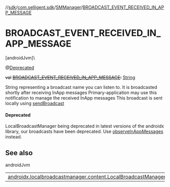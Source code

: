 //[sdk](../../../index.md)/[com.selligent.sdk](../index.md)/[SMManager](index.md)/[BROADCAST_EVENT_RECEIVED_IN_APP_MESSAGE](-b-r-o-a-d-c-a-s-t_-e-v-e-n-t_-r-e-c-e-i-v-e-d_-i-n_-a-p-p_-m-e-s-s-a-g-e.md)

# BROADCAST_EVENT_RECEIVED_IN_APP_MESSAGE

[androidJvm]\

@[Deprecated](https://developer.android.com/reference/kotlin/java/lang/Deprecated.html)

~~val~~ [~~BROADCAST_EVENT_RECEIVED_IN_APP_MESSAGE~~](-b-r-o-a-d-c-a-s-t_-e-v-e-n-t_-r-e-c-e-i-v-e-d_-i-n_-a-p-p_-m-e-s-s-a-g-e.md)~~:~~ [String](https://developer.android.com/reference/kotlin/java/lang/String.html)

String representing a broadcast name you can listen to. It is broadcasted shortly after receiving InApp messages Primary-application may use this notification to manage the received InApp messages This broadcast is sent locally using [sendBroadcast](https://developer.android.com/reference/kotlin/androidx/localbroadcastmanager/content/LocalBroadcastManager.html#sendbroadcast)

#### Deprecated

LocalBroadcastManager being deprecated in latest versions of the androidx library, our broadcasts have been deprecated. Use [observeInAppMessages](../-s-m-observer-manager/observe-in-app-messages.md) instead.

## See also

androidJvm

| | |
|---|---|
| [androidx.localbroadcastmanager.content.LocalBroadcastManager](https://developer.android.com/reference/kotlin/androidx/localbroadcastmanager/content/LocalBroadcastManager.html#sendbroadcast) |  |
